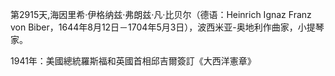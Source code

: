 第2915天,海因里希·伊格纳兹·弗朗兹·凡·比贝尔（德语：Heinrich Ignaz Franz von Biber，1644年8月12日－1704年5月3日），波西米亚-奥地利作曲家，小提琴家。

1941年：美國總統羅斯福和英國首相邱吉爾簽訂《大西洋憲章》